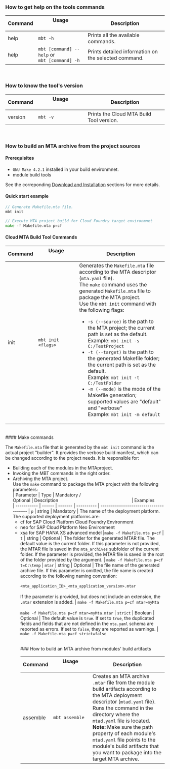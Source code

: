 
### How to get help on the tools commands

| Command | Usage &nbsp;&nbsp;&nbsp;&nbsp;&nbsp;&nbsp;&nbsp;&nbsp;&nbsp;&nbsp;&nbsp;&nbsp;&nbsp;&nbsp;&nbsp;&nbsp;&nbsp;&nbsp;&nbsp;&nbsp;&nbsp;&nbsp;&nbsp;&nbsp;       | Description                                                    
| ------  | --------       |  ----------                                                
| help    | `mbt -h`     | Prints all the available commands.                           
| help    | `mbt [command] --help` or<br> `mbt [command] -h`    | Prints detailed information on the selected command.                           
<br>

### How to know the tool's version

| Command | Usage &nbsp;&nbsp;&nbsp;&nbsp;&nbsp;&nbsp;&nbsp;&nbsp;&nbsp;&nbsp;&nbsp;&nbsp;&nbsp;&nbsp;&nbsp;&nbsp;&nbsp;&nbsp;&nbsp;&nbsp;&nbsp;&nbsp;&nbsp;&nbsp;       | Description                                                    
| ------  | --------       |  ----------                                                
| version | `mbt -v`     | Prints the Cloud MTA Build Tool version.                                        |
<br>

### How to build an MTA archive from the project sources

#### Prerequisites
* `GNU Make 4.2.1` installed in your build environmnet. 
* module build tools

See the correponding [Download and Installation](download.md) sections for more details.

#### Quick start example

```go
// Generate Makefile.mta file.
mbt init 

// Execute MTA project build for Cloud Foundry target environmnet
make -f Makefile.mta p=cf

```

#### Cloud MTA Build Tool Commands

| Command | Usage &nbsp;&nbsp;&nbsp;&nbsp;&nbsp;&nbsp;&nbsp;&nbsp;&nbsp;&nbsp;&nbsp;&nbsp;&nbsp;&nbsp;&nbsp;&nbsp;&nbsp;&nbsp;&nbsp;&nbsp;&nbsp;&nbsp;&nbsp;&nbsp;       | Description                                                    
| ------  | --------       |  ----------                                                
| init    | `mbt init <flags>`     |Generates the `Makefile.mta` file according to the MTA descriptor (`mta.yaml` file). <br> The `make` command uses the generated `Makefile.mta` file to package the MTA project. <br> Use the `mbt init` command with the following flags:<br><ul><li>`-s (--source)` is the path to the MTA project; the current path is set as the default.<br> Example: `mbt init -s C:/TestProject` <li>`-t (--target)` is the path to the generated Makefile folder; the current path is set as the default. <br> Example: `mbt init -t C:/TestFolder`<li>`-m (--mode)` is the mode of the Makefile generation; supported values are "default" and "verbose"<br> Example: `mbt init -m default`    

<br>
#### Make commands

The `Makefile.mta` file that is generated by the `mbt init` command is the actual project "builder". It provides the verbose build manifest, which can be changed according to the project needs. It is responsible for: <ul><li>Building each of the modules in the MTAproject.<li>Invoking the MBT commands in the right order.<li>Archiving the MTA project.
<br>
Use the `make` command to package the MTA project with the following parameters:
<br>
| Parameter     | Type | Mandatory&nbsp;/<br>Optional        | Description&nbsp;&nbsp;&nbsp;&nbsp;&nbsp;&nbsp;&nbsp;&nbsp;&nbsp;&nbsp;&nbsp;&nbsp;&nbsp;&nbsp;&nbsp;&nbsp;&nbsp;&nbsp;&nbsp;&nbsp;&nbsp;&nbsp;&nbsp;&nbsp;&nbsp;&nbsp;&nbsp;&nbsp;&nbsp;&nbsp;&nbsp;&nbsp;&nbsp;&nbsp;&nbsp;&nbsp;&nbsp;&nbsp;&nbsp;&nbsp;&nbsp;&nbsp;&nbsp;&nbsp;&nbsp;&nbsp;&nbsp;&nbsp;&nbsp;&nbsp;&nbsp;&nbsp;&nbsp;&nbsp;&nbsp;&nbsp;&nbsp;&nbsp;                 | Examples    
| -----------  | ------ | -------       |  ----------                              |  --------------------------------------
| `p`  | string     | Mandatory     | The name of the deployment platform. <br>The supported deployment platforms are: <ul><li>cf for SAP Cloud Platform Cloud Foundry Environment  <li>neo for SAP Cloud Platform Neo Environment <li>xsa for SAP HANA XS advanced model                                     |`make -f Makefile.mta p=cf`
| `t`    | string     | Optional  | The folder for the generated MTAR file. The default value is the current folder. If this parameter is not provided, the MTAR file is saved in the `mta_archives` subfolder of the current folder. If the parameter is provided, the MTAR file is saved in the root of the folder provided by the argument.                              | `make -f Makefile.mta p=cf t=C:\temp`
| `mtar`    | string     |   Optional  | The file name of the generated archive file. If this parameter is omitted, the file name is created according to the following naming convention: <br><br> `<mta_application_ID>_<mta_application_version>.mtar` <br><br> If the parameter is provided, but does not include an extension, the `.mtar` extension is added. | `make -f Makefile.mta p=cf mtar=myMta`<br><br> `make -f Makefile.mta p=cf mtar=myMta.mtar`
| `strict`    | Boolean     | Optional    | The default value is `true`. If set to `true`, the duplicated fields and fields that are not defined in the `mta.yaml` schema are reported as errors. If set to `false`, they are reported as warnings. | `make -f Makefile.mta p=cf strict=false`

<br>
### How to build an MTA archive from modules' build artifacts 

| Command | Usage &nbsp;&nbsp;&nbsp;&nbsp;&nbsp;&nbsp;&nbsp;&nbsp;&nbsp;&nbsp;&nbsp;&nbsp;&nbsp;&nbsp;&nbsp;&nbsp;&nbsp;&nbsp;&nbsp;&nbsp;&nbsp;&nbsp;&nbsp;&nbsp;       | Description                                                    
| ------  | --------       |  ----------                                                
| assemble    | `mbt assemble`     | Creates an MTA archive `.mtar` file from the module build artifacts according to the MTA deployment descriptor (`mtad.yaml` file). Runs the command in the directory where the `mtad.yaml` file is located. <br>**Note:** Make sure the path property of each module's `mtad.yaml` file points to the module's build artifacts that you want to package into the target MTA archive. 
